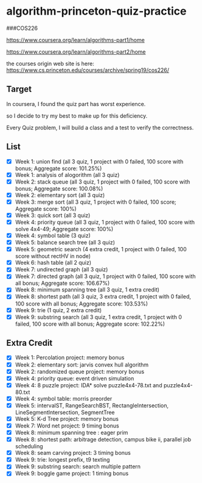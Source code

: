 # algorithm-princeton-quiz-practice

###COS226

https://www.coursera.org/learn/algorithms-part1/home

https://www.coursera.org/learn/algorithms-part2/home

the courses origin web site is here:
https://www.cs.princeton.edu/courses/archive/spring19/cos226/

## Target
In coursera, I found the quiz part has worst experience.

so I decide to try my best to make up for this deficiency. 

Every Quiz problem, I will build a class and a test to verify the correctness.

## List
- [x] Week 1: union find (all 3 quiz, 1 project with 0 failed, 100 score with bonus; Aggregate score: 101.25%)
- [x] Week 1: analysis of alogorithm (all 3 quiz)
- [x] Week 2: stack queue (all 3 quiz, 1 project with 0 failed, 100 score with bonus; Aggregate score: 100.08%)
- [x] Week 2: elementary sort (all 3 quiz)
- [x] Week 3: merge sort (all 3 quiz, 1 project with 0 failed, 100 score; Aggregate score: 100%)
- [x] Week 3: quick sort (all 3 quiz)
- [x] Week 4: priority queue (all 3 quiz, 1 project with 0 failed, 100 score with solve 4x4-49; Aggregate score: 100%)
- [x] Week 4: symbol table (3 quiz)
- [x] Week 5: balance search tree (all 3 quiz)
- [x] Week 5: geometric search (4 extra credit, 1 project with 0 failed, 100 score without rectHV in node)
- [x] Week 6: hash table (all 2 quiz)
- [x] Week 7: undirected graph (all 3 quiz)
- [x] Week 7: directed graph (all 3 quiz, 1 project with 0 failed, 100 score with all bonus; Aggregate score: 106.67%)
- [x] Week 8: minimum spanning tree (all 3 quiz, 1 extra credit)
- [x] Week 8: shortest path (all 3 quiz, 3 extra credit, 1 project with 0 failed, 100 score with all bonus; Aggregate score: 103.53%)
- [x] Week 9: trie (1 quiz, 2 extra credit)
- [x] Week 9: substring search (all 3 quiz, 1 extra credit, 1 project with 0 failed, 100 score with all bonus; Aggregate score: 102.22%)

## Extra Credit
- [x] Week 1: Percolation project: memory bonus
- [x] Week 2: elementary sort: jarvis convex hull algorithm
- [x] Week 2: randomized queue project: memory bonus
- [x] Week 4: priority queue: event driven simulation
- [x] Week 4: 8 puzzle project: IDA* solve puzzle4x4-78.txt and puzzle4x4-80.txt
- [x] Week 4: symbol table: morris preorder
- [x] Week 5: intervalST, RangeSearchBST, RectangleIntersection, LineSegmentIntersection, SegmentTree
- [x] Week 5: K-d Tree project: memory bonus
- [x] Week 7: Word net project: 9 timing bonus 
- [x] Week 8: minimum spanning tree : eager prim
- [x] Week 8: shortest path: arbitrage detection, campus bike ii, parallel job scheduling
- [x] Week 8: seam carving project: 3 timing bonus
- [x] Week 9: trie: longest prefix, t9 texting
- [x] Week 9: substring search: search multiple pattern
- [x] Week 9: boggle game project: 1 timing bonus